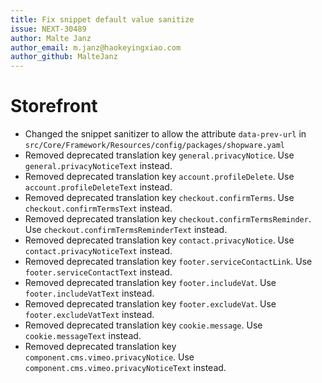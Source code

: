 ```yaml
---
title: Fix snippet default value sanitize
issue: NEXT-30489
author: Malte Janz
author_email: m.janz@haokeyingxiao.com
author_github: MalteJanz
---
```

# Storefront
* Changed the snippet sanitizer to allow the attribute `data-prev-url` in `src/Core/Framework/Resources/config/packages/shopware.yaml`
* Removed deprecated translation key `general.privacyNotice`. Use `general.privacyNoticeText` instead.
* Removed deprecated translation key `account.profileDelete`. Use `account.profileDeleteText` instead.
* Removed deprecated translation key `checkout.confirmTerms`. Use `checkout.confirmTermsText` instead.
* Removed deprecated translation key `checkout.confirmTermsReminder`. Use `checkout.confirmTermsReminderText` instead.
* Removed deprecated translation key `contact.privacyNotice`. Use `contact.privacyNoticeText` instead.
* Removed deprecated translation key `footer.serviceContactLink`. Use `footer.serviceContactText` instead.
* Removed deprecated translation key `footer.includeVat`. Use `footer.includeVatText` instead.
* Removed deprecated translation key `footer.excludeVat`. Use `footer.excludeVatText` instead.
* Removed deprecated translation key `cookie.message`. Use `cookie.messageText` instead.
* Removed deprecated translation key `component.cms.vimeo.privacyNotice`. Use `component.cms.vimeo.privacyNoticeText` instead.
